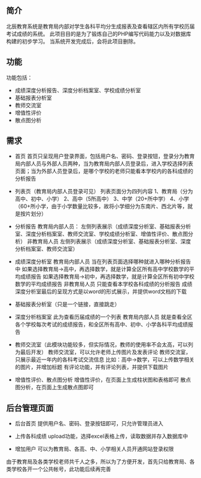 ﻿## 简介

北辰教育系统是教育局内部对学生各科平均分生成报表及查看辖区内所有学校历届考试成绩的系统。
此项目目的是为了锻炼自己的PHP编写代码能力以及对数据库构建的初步学习。
当系统开发完成后，会将此项目删除。

## 功能

功能包括：

*  成绩深度分析报告、深度分析档案室、学校成绩分析室
*  基础报表分析室
*  教师交流室
*  增值性评价
*  散点图分析

## 需求

* 首页
首页只呈现用户登录界面，包括用户名、密码、登录按钮，登录分为教育局内部人员与外部人员两种，当为教育局内部人员登录后，进入学校选择列表页面；当为外部人员登录后，是哪个学校的老师只能看本学校内的各科成绩的分析报告

* 列表页（教育局内部人员登录可见）
列表页面分为四列内容
1、教育局（分为高中、初中、小学）
2、高中（5所高中）
3、中学（20+所中学）
4、小学（60+所小学，由于小学数量比较多，故将小学细分为东南片、西北片等，就是按片划分）

* 分析报告
教育局内部人员：
左侧列表展示（成绩深度分析室、基础报表分析室、深度分析档案室、教师交流室、学校成绩分析室、增值性评价、散点图分析）
非教育局人员
左侧列表展示（成绩深度分析室、基础报表分析室、深度分析档案室、教师交流室）

* 成绩深度分析室
教育局内部人员
当在列表页面选择哪种就进入哪种分析报告中
如果选择教育局->高中，再选择数学，就是计算全区所有高中学校数学的平均成绩报告
如果选择教育局->初中，再选择数学，就是计算全区所有初中学校数学的平均成绩报告
非教育局人员
只能查看本学校各科成绩的分析报告
成绩深度分析室最后的呈现方式是以word的形式展示，并提供word文档的下载

* 基础报表分析室（只是一个链接，直接跳走）

* 深度分析档案室
此为查看历届成绩的一个列表
教育局内部人员
就是查看全区各个学校每次考试的成绩报告，和全区所有高中、初中、小学各科平均成绩报告

* 教师交流室（此模块功能较多，但实际情况，教师的使用率不会太高，可以列为最后开发）
教师交流室，可以允许老师上传图片及发表评论
教师交流室，只展示最近一年内的各科考试交流信息
比如：高中->数学，可以上传数学相关的图片，并增加标题
有评论功能，并有评论列表，并提供下载图片

* 增值性评价、散点图分析
增值性评价，在页面上生成柱状图和表格即可
散点图分析，在页面上生成散点图即可


## 后台管理页面

* 后台首页
提供用户名、密码、登录按钮即可，只允许管理员进入

* 上传各科成绩
upload功能，选择excel表格上传，读取数据并存入数据库中

* 增加用户
可以为教育局、各高、中、小学相关人员开通网站登录权限

由于教育局及各类学校老师共千人之多，所以为了方便开发，首先只给教育局、各类学校各开一个公共帐号，此功能后续再完善
